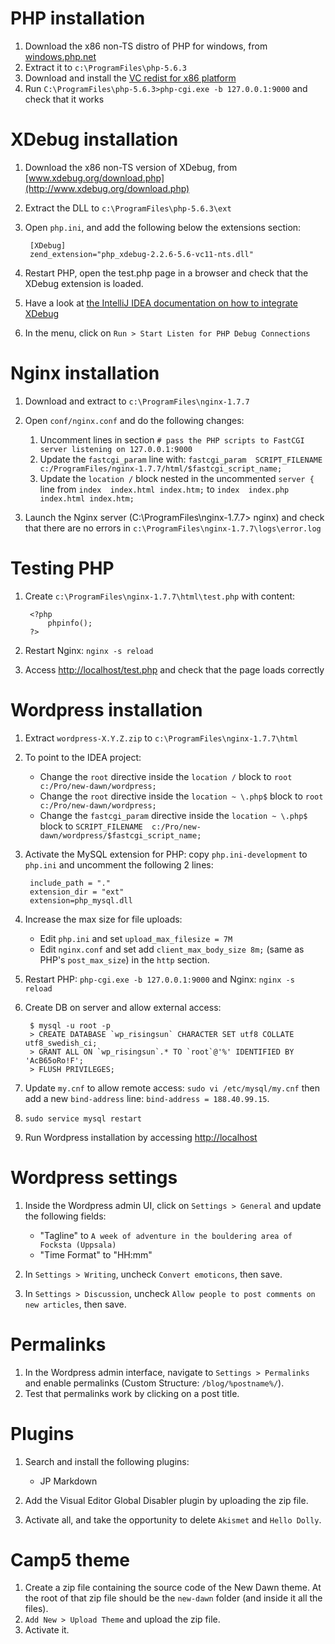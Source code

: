 # PHP installation

1. Download the x86 non-TS distro of PHP for windows, from [windows.php.net](http://windows.php.net/download/)
2. Extract it to `c:\ProgramFiles\php-5.6.3`
3. Download and install the [VC redist for x86 platform](http://www.microsoft.com/en-us/download/details.aspx?id=30679)
4. Run `C:\ProgramFiles\php-5.6.3>php-cgi.exe -b 127.0.0.1:9000` and check that it works


# XDebug installation

1. Download the x86 non-TS version of XDebug, from [www.xdebug.org/download.php](http://www.xdebug.org/download.php)
2. Extract the DLL to `c:\ProgramFiles\php-5.6.3\ext`

3. Open `php.ini`, and add the following below the extensions section:

        [XDebug]
        zend_extension="php_xdebug-2.2.6-5.6-vc11-nts.dll"

4. Restart PHP, open the test.php page in a browser and check that the XDebug extension is loaded.

5. Have a look at [the IntelliJ IDEA documentation on how to integrate XDebug](https://www.jetbrains.com/idea/help/configuring-xdebug.html)

8. In the menu, click on `Run > Start Listen for PHP Debug Connections`


# Nginx installation

1. Download and extract to `c:\ProgramFiles\nginx-1.7.7`

2. Open `conf/nginx.conf` and do the following changes:
    1. Uncomment lines in section `# pass the PHP scripts to FastCGI server listening on 127.0.0.1:9000`
    2. Update the `fastcgi_param` line with: `fastcgi_param  SCRIPT_FILENAME  c:/ProgramFiles/nginx-1.7.7/html/$fastcgi_script_name;`
    3. Update the `location /` block nested in the uncommented `server {` line from `index  index.html index.htm;` to `index  index.php index.html index.htm;`

3. Launch the Nginx server (C:\ProgramFiles\nginx-1.7.7> nginx) and check that there are no errors in `c:\ProgramFiles\nginx-1.7.7\logs\error.log`
        
        
# Testing PHP

1. Create `c:\ProgramFiles\nginx-1.7.7\html\test.php` with content:

        <?php
            phpinfo();
        ?>

3. Restart Nginx: `nginx -s reload`
4. Access [http://localhost/test.php](http://localhost/test.php) and check that the page loads correctly


# Wordpress installation

1. Extract `wordpress-X.Y.Z.zip` to `c:\ProgramFiles\nginx-1.7.7\html`

2. To point to the IDEA project:
    * Change the `root` directive inside the `location /` block to `root   c:/Pro/new-dawn/wordpress;`
    * Change the `root` directive inside the `location ~ \.php$` block to `root           c:/Pro/new-dawn/wordpress;`
    * Change the `fastcgi_param` directive inside the `location ~ \.php$` block to `SCRIPT_FILENAME  c:/Pro/new-dawn/wordpress/$fastcgi_script_name;`
    
3. Activate the MySQL extension for PHP: copy `php.ini-development` to `php.ini` and uncomment the following 2 lines:

        include_path = "."
        extension_dir = "ext"
        extension=php_mysql.dll

4. Increase the max size for file uploads:
    * Edit `php.ini` and set `upload_max_filesize = 7M`
    * Edit `nginx.conf` and set add `client_max_body_size 8m;` (same as PHP's `post_max_size`) in the `http` section.
        
5. Restart PHP: `php-cgi.exe -b 127.0.0.1:9000` and Nginx: `nginx -s reload`

6. Create DB on server and allow external access:

        $ mysql -u root -p
        > CREATE DATABASE `wp_risingsun` CHARACTER SET utf8 COLLATE utf8_swedish_ci;
        > GRANT ALL ON `wp_risingsun`.* TO `root`@'%' IDENTIFIED BY 'AcB65oRo!F';
        > FLUSH PRIVILEGES;

6. Update `my.cnf` to allow remote access: `sudo vi /etc/mysql/my.cnf` then add a new `bind-address` line: `bind-address = 188.40.99.15`.
7. `sudo service mysql restart`
8. Run Wordpress installation by accessing [http://localhost](http://localhost)


# Wordpress settings

1. Inside the Wordpress admin UI, click on `Settings > General` and update the following fields:
    * "Tagline" to `A week of adventure in the bouldering area of Focksta (Uppsala)`
    * "Time Format" to "HH:mm"

2. In `Settings > Writing`, uncheck `Convert emoticons`, then save.

3. In `Settings > Discussion`, uncheck `Allow people to post comments on new articles`, then save.


# Permalinks

1. In the Wordpress admin interface, navigate to `Settings > Permalinks` and enable permalinks (Custom Structure: `/blog/%postname%/`).
2. Test that permalinks work by clicking on a post title.


# Plugins

1. Search and install the following plugins:
    * JP Markdown
    
2. Add the Visual Editor Global Disabler plugin by uploading the zip file.

3. Activate all, and take the opportunity to delete `Akismet` and `Hello Dolly`.


# Camp5 theme

1. Create a zip file containing the source code of the New Dawn theme. At the root of that zip file should be the `new-dawn` folder (and inside it all the files).
2. `Add New > Upload Theme` and upload the zip file.
3. Activate it.
